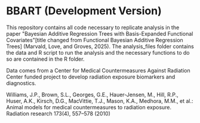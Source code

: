 # BBART (Development Version)

This repository contains all code necessary to replicate analysis in the paper
"Bayesian Additive Regression Trees with Basis-Expanded
Functional Covariates"[title changed from Functional Bayesian 
Additive Regression Trees] (Marvald, Love, and Groves, 2025). The
analysis_files folder contains the data and R script to run the analysis and the necessary
functions to do so are contained in the R folder.

Data comes from a Center for Medical Countermeasures Against Radiation Center funded
project to develop radiation exposure biomarkers and diagnostics. 

Williams, J.P., Brown, S.L., Georges, G.E., Hauer-Jensen, M., Hill, R.P., Huser, A.K., Kirsch,
D.G., MacVittie, T.J., Mason, K.A., Medhora, M.M., et al.: Animal models for medical
countermeasures to radiation exposure. Radiation research 173(4), 557–578 (2010)
